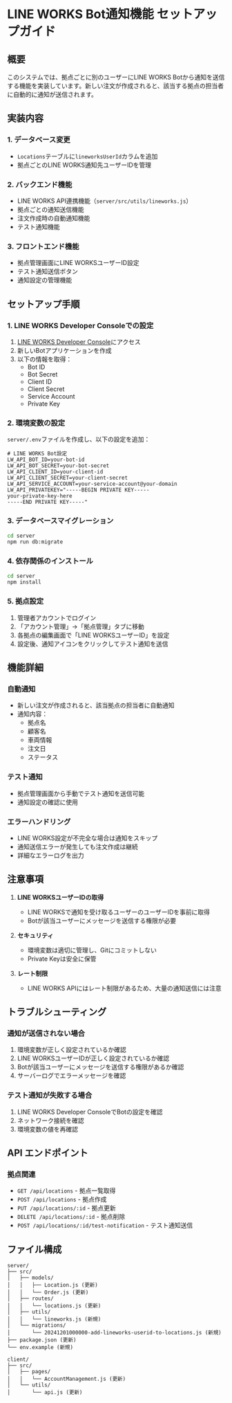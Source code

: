 # LINE WORKS Bot通知機能 セットアップガイド

## 概要

このシステムでは、拠点ごとに別のユーザーにLINE WORKS Botから通知を送信する機能を実装しています。新しい注文が作成されると、該当する拠点の担当者に自動的に通知が送信されます。

## 実装内容

### 1. データベース変更
- `Locations`テーブルに`lineworksUserId`カラムを追加
- 拠点ごとのLINE WORKS通知先ユーザーIDを管理

### 2. バックエンド機能
- LINE WORKS API連携機能（`server/src/utils/lineworks.js`）
- 拠点ごとの通知送信機能
- 注文作成時の自動通知機能
- テスト通知機能

### 3. フロントエンド機能
- 拠点管理画面にLINE WORKSユーザーID設定
- テスト通知送信ボタン
- 通知設定の管理機能

## セットアップ手順

### 1. LINE WORKS Developer Consoleでの設定

1. [LINE WORKS Developer Console](https://dev.worksmobile.com/jp/)にアクセス
2. 新しいBotアプリケーションを作成
3. 以下の情報を取得：
   - Bot ID
   - Bot Secret
   - Client ID
   - Client Secret
   - Service Account
   - Private Key

### 2. 環境変数の設定

`server/.env`ファイルを作成し、以下の設定を追加：

```env
# LINE WORKS Bot設定
LW_API_BOT_ID=your-bot-id
LW_API_BOT_SECRET=your-bot-secret
LW_API_CLIENT_ID=your-client-id
LW_API_CLIENT_SECRET=your-client-secret
LW_API_SERVICE_ACCOUNT=your-service-account@your-domain
LW_API_PRIVATEKEY="-----BEGIN PRIVATE KEY-----
your-private-key-here
-----END PRIVATE KEY-----"
```

### 3. データベースマイグレーション

```bash
cd server
npm run db:migrate
```

### 4. 依存関係のインストール

```bash
cd server
npm install
```

### 5. 拠点設定

1. 管理者アカウントでログイン
2. 「アカウント管理」→「拠点管理」タブに移動
3. 各拠点の編集画面で「LINE WORKSユーザーID」を設定
4. 設定後、通知アイコンをクリックしてテスト通知を送信

## 機能詳細

### 自動通知
- 新しい注文が作成されると、該当拠点の担当者に自動通知
- 通知内容：
  - 拠点名
  - 顧客名
  - 車両情報
  - 注文日
  - ステータス

### テスト通知
- 拠点管理画面から手動でテスト通知を送信可能
- 通知設定の確認に使用

### エラーハンドリング
- LINE WORKS設定が不完全な場合は通知をスキップ
- 通知送信エラーが発生しても注文作成は継続
- 詳細なエラーログを出力

## 注意事項

1. **LINE WORKSユーザーIDの取得**
   - LINE WORKSで通知を受け取るユーザーのユーザーIDを事前に取得
   - Botが該当ユーザーにメッセージを送信する権限が必要

2. **セキュリティ**
   - 環境変数は適切に管理し、Gitにコミットしない
   - Private Keyは安全に保管

3. **レート制限**
   - LINE WORKS APIにはレート制限があるため、大量の通知送信には注意

## トラブルシューティング

### 通知が送信されない場合
1. 環境変数が正しく設定されているか確認
2. LINE WORKSユーザーIDが正しく設定されているか確認
3. Botが該当ユーザーにメッセージを送信する権限があるか確認
4. サーバーログでエラーメッセージを確認

### テスト通知が失敗する場合
1. LINE WORKS Developer ConsoleでBotの設定を確認
2. ネットワーク接続を確認
3. 環境変数の値を再確認

## API エンドポイント

### 拠点関連
- `GET /api/locations` - 拠点一覧取得
- `POST /api/locations` - 拠点作成
- `PUT /api/locations/:id` - 拠点更新
- `DELETE /api/locations/:id` - 拠点削除
- `POST /api/locations/:id/test-notification` - テスト通知送信

## ファイル構成

```
server/
├── src/
│   ├── models/
│   │   ├── Location.js (更新)
│   │   └── Order.js (更新)
│   ├── routes/
│   │   └── locations.js (更新)
│   ├── utils/
│   │   └── lineworks.js (新規)
│   └── migrations/
│       └── 20241201000000-add-lineworks-userid-to-locations.js (新規)
├── package.json (更新)
└── env.example (新規)

client/
├── src/
│   ├── pages/
│   │   └── AccountManagement.js (更新)
│   └── utils/
│       └── api.js (更新)
``` 
